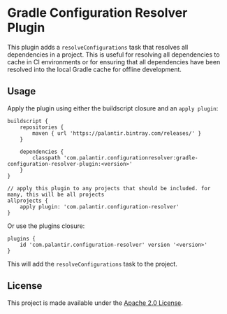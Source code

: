 Gradle Configuration Resolver Plugin
====================================

This plugin adds a `resolveConfigurations` task that resolves all dependencies in a project. This is
useful for resolving all dependencies to cache in CI environments or for ensuring that all
dependencies have been resolved into the local Gradle cache for offline development.

Usage
-----

Apply the plugin using either the buildscript closure and an `apply plugin`:

```Gradle
buildscript {
    repositories {
        maven { url 'https://palantir.bintray.com/releases/' }
    }

    dependencies {
        classpath 'com.palantir.configurationresolver:gradle-configuration-resolver-plugin:<version>'
    }
}

// apply this plugin to any projects that should be included. for many, this will be all projects
allprojects {
	apply plugin: 'com.palantir.configuration-resolver'
}
```

Or use the plugins closure:

```Gradle
plugins {
    id 'com.palantir.configuration-resolver' version '<version>'
}
```

This will add the `resolveConfigurations` task to the project.

License
-------
This project is made available under the [Apache 2.0 License][license].


[license]: http://www.apache.org/licenses/LICENSE-2.0
